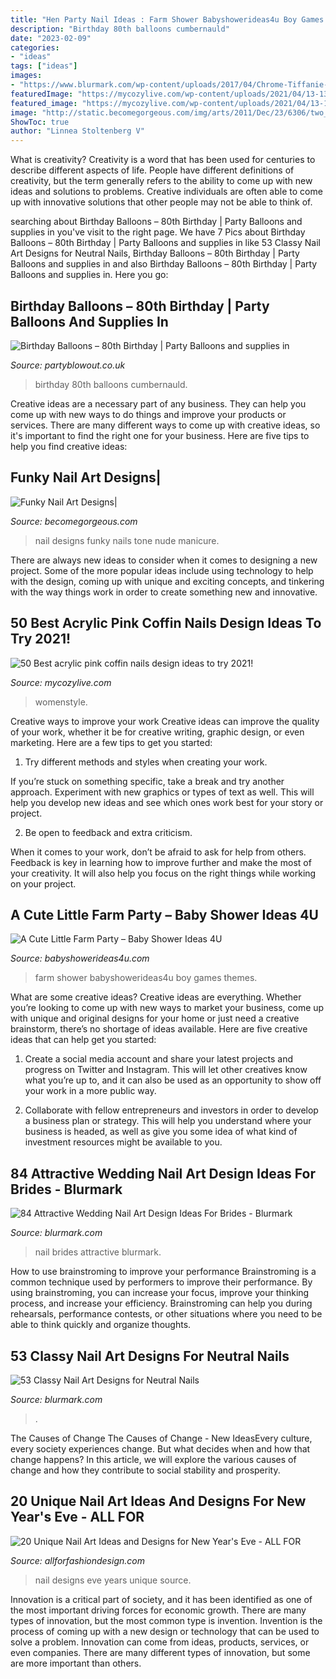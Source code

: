 ```yaml
---
title: "Hen Party Nail Ideas : Farm Shower Babyshowerideas4u Boy Games Themes"
description: "Birthday 80th balloons cumbernauld"
date: "2023-02-09"
categories:
- "ideas"
tags: ["ideas"]
images:
- "https://www.blurmark.com/wp-content/uploads/2017/04/Chrome-Tiffanie-Nails-1024x1024.jpg"
featuredImage: "https://mycozylive.com/wp-content/uploads/2021/04/13-13.jpg"
featured_image: "https://mycozylive.com/wp-content/uploads/2021/04/13-13.jpg"
image: "http://static.becomegorgeous.com/img/arts/2011/Dec/23/6306/two_tone_nail_art.jpg"
ShowToc: true
author: "Linnea Stoltenberg V"
---
```



What is creativity?
Creativity is a word that has been used for centuries to describe different aspects of life. People have different definitions of creativity, but the term generally refers to the ability to come up with new ideas and solutions to problems. Creative individuals are often able to come up with innovative solutions that other people may not be able to think of.

	

		
searching about Birthday Balloons – 80th Birthday | Party Balloons and supplies in you've visit to the right page. We have 7 Pics about Birthday Balloons – 80th Birthday | Party Balloons and supplies in like 53 Classy Nail Art Designs for Neutral Nails, Birthday Balloons – 80th Birthday | Party Balloons and supplies in and also Birthday Balloons – 80th Birthday | Party Balloons and supplies in. Here you go:
		
    
## Birthday Balloons – 80th Birthday | Party Balloons And Supplies In

<img loading=lazy src="http://www.partyblowout.co.uk/wp-content/gallery/80th-birthday-1/2016-06-11-17.52.57-1.jpg" onerror="this.onerror=null;this.src='https://tse3.mm.bing.net/th?id=OIP.2XH-E9yEJnJ4DpYh7koEaAAAAA&amp;pid=15.1';" alt="Birthday Balloons – 80th Birthday | Party Balloons and supplies in">

_Source: partyblowout.co.uk_

>birthday 80th balloons cumbernauld. 

	

Creative ideas are a necessary part of any business. They can help you come up with new ways to do things and improve your products or services. There are many different ways to come up with creative ideas, so it's important to find the right one for your business. Here are five tips to help you find creative ideas: 

    
## Funky Nail Art Designs|

<img loading=lazy src="http://static.becomegorgeous.com/img/arts/2011/Dec/23/6306/two_tone_nail_art.jpg" onerror="this.onerror=null;this.src='https://tse4.mm.bing.net/th?id=OIP.Gsmu5SQ5RIa3IQGryDl6YAAAAA&amp;pid=15.1';" alt="Funky Nail Art Designs|">

_Source: becomegorgeous.com_

>nail designs funky nails tone nude manicure. 

	

There are always new ideas to consider when it comes to designing a new project. Some of the more popular ideas include using technology to help with the design, coming up with unique and exciting concepts, and tinkering with the way things work in order to create something new and innovative.

    
## 50 Best Acrylic Pink Coffin Nails Design Ideas To Try 2021!

<img loading=lazy src="https://mycozylive.com/wp-content/uploads/2021/04/13-13.jpg" onerror="this.onerror=null;this.src='https://tse2.mm.bing.net/th?id=OIP.fjOjzcZzsre12yC-k1AGRwHaLH&amp;pid=15.1';" alt="50 Best acrylic pink coffin nails design ideas to try 2021!">

_Source: mycozylive.com_

>womenstyle. 

	

Creative ways to improve your work
Creative ideas can improve the quality of your work, whether it be for creative writing, graphic design, or even marketing. Here are a few tips to get you started:
1. Try different methods and styles when creating your work.

If you’re stuck on something specific, take a break and try another approach. Experiment with new graphics or types of text as well. This will help you develop new ideas and see which ones work best for your story or project.

2. Be open to feedback and extra criticism.

When it comes to your work, don’t be afraid to ask for help from others. Feedback is key in learning how to improve further and make the most of your creativity. It will also help you focus on the right things while working on your project.


    
## A Cute Little Farm Party – Baby Shower Ideas 4U

<img loading=lazy src="https://babyshowerideas4u.com/wp-content/uploads/2014/01/via_babyshowerideas4u_17.jpg" onerror="this.onerror=null;this.src='https://tse1.mm.bing.net/th?id=OIP.az9nIMS1OhiiUEJ6Z219qQHaLH&amp;pid=15.1';" alt="A Cute Little Farm Party – Baby Shower Ideas 4U">

_Source: babyshowerideas4u.com_

>farm shower babyshowerideas4u boy games themes. 

	

What are some creative ideas?
Creative ideas are everything. Whether you’re looking to come up with new ways to market your business, come up with unique and original designs for your home or just need a creative brainstorm, there’s no shortage of ideas available. Here are five creative ideas that can help get you started:
1. Create a social media account and share your latest projects and progress on Twitter and Instagram. This will let other creatives know what you’re up to, and it can also be used as an opportunity to show off your work in a more public way.

2. Collaborate with fellow entrepreneurs and investors in order to develop a business plan or strategy. This will help you understand where your business is headed, as well as give you some idea of what kind of investment resources might be available to you.


    
## 84 Attractive Wedding Nail Art Design Ideas For Brides - Blurmark

<img loading=lazy src="https://www.blurmark.com/wp-content/uploads/2017/01/Wedding-Nail_Art-Design-9.jpg" onerror="this.onerror=null;this.src='https://tse3.mm.bing.net/th?id=OIP.l6do0SSCQk1GIzPbKXywjQHaF-&amp;pid=15.1';" alt="84 Attractive Wedding Nail Art Design Ideas For Brides - Blurmark">

_Source: blurmark.com_

>nail brides attractive blurmark. 

	

How to use brainstroming to improve your performance
Brainstroming is a common technique used by performers to improve their performance. By using brainstroming, you can increase your focus, improve your thinking process, and increase your efficiency. Brainstroming can help you during rehearsals, performance contests, or other situations where you need to be able to think quickly and organize thoughts.

    
## 53 Classy Nail Art Designs For Neutral Nails

<img loading=lazy src="https://www.blurmark.com/wp-content/uploads/2017/04/Chrome-Tiffanie-Nails-1024x1024.jpg" onerror="this.onerror=null;this.src='https://tse2.mm.bing.net/th?id=OIP.05wlsf7xxyNFB69bOh9f6wHaHa&amp;pid=15.1';" alt="53 Classy Nail Art Designs for Neutral Nails">

_Source: blurmark.com_

>. 

	

The Causes of Change
The Causes of Change - New IdeasEvery culture, every society experiences change. But what decides when and how that change happens? In this article, we will explore the various causes of change and how they contribute to social stability and prosperity.

    
## 20 Unique Nail Art Ideas And Designs For New Year&#039;s Eve - ALL FOR

<img loading=lazy src="https://allforfashiondesign.com/wp-content/uploads/2013/12/ns-12-600x600.jpg" onerror="this.onerror=null;this.src='https://tse3.mm.bing.net/th?id=OIP.VDTB09UMpPlICa7Lkd7CHAHaHa&amp;pid=15.1';" alt="20 Unique Nail Art Ideas and Designs for New Year&#039;s Eve - ALL FOR">

_Source: allforfashiondesign.com_

>nail designs eve years unique source. 

	

Innovation is a critical part of society, and it has been identified as one of the most important driving forces for economic growth. There are many types of innovation, but the most common type is invention. Invention is the process of coming up with a new design or technology that can be used to solve a problem. Innovation can come from ideas, products, services, or even companies. There are many different types of innovation, but some are more important than others.

